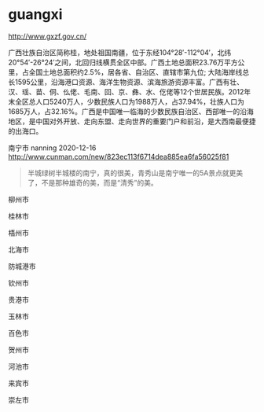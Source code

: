 # guangxi

http://www.gxzf.gov.cn/

广西壮族自治区简称桂，地处祖国南疆，位于东经104°28′-112°04′，北纬20°54′-26°24′之间，北回归线横贯全区中部。广西土地总面积23.76万平方公里，占全国土地总面积约2.5%，居各省、自治区、直辖市第九位; 大陆海岸线总长1595公里，沿海港口资源、海洋生物资源、滨海旅游资源丰富。广西有壮、汉、瑶、苗、侗、仫佬、毛南、回、京、彝、水、仡佬等12个世居民族。2012年末全区总人口5240万人，少数民族人口为1988万人，占37.94%，壮族人口为1685万人，占32.16%。广西是中国唯一临海的少数民族自治区、西部唯一的沿海地区，是中国对外开放、走向东盟、走向世界的重要门户和前沿，是大西南最便捷的出海口。

南宁市 nanning 2020-12-16 http://www.cunman.com/new/823ec113f6714dea885ea6fa56025f81

> 半城绿树半城楼的南宁，真的很美，青秀山是南宁唯一的5A景点就更美了，不是那种雄奇的美，而是“清秀”的美。

柳州市

桂林市

梧州市

北海市

防城港市

钦州市

贵港市

玉林市

百色市

贺州市

河池市

来宾市

崇左市

